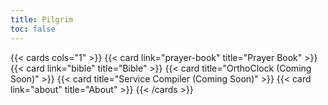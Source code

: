 ```yaml
---
title: Pilgrim
toc: false
---
```


{{< cards cols="1" >}}
  {{< card link="prayer-book" title="Prayer Book" <!-- icon="book-open" --> >}}
  {{< card link="bible" title="Bible" <!-- icon="book-open" --> >}}
  {{< card title="OrthoClock (Coming Soon)" <!-- icon="clock" --> >}}
  {{< card title="Service Compiler (Coming Soon)" <!-- icon="database" --> >}}
  {{< card link="about" title="About" <!-- icon="question-mark-circle" --> >}}
{{< /cards >}}
